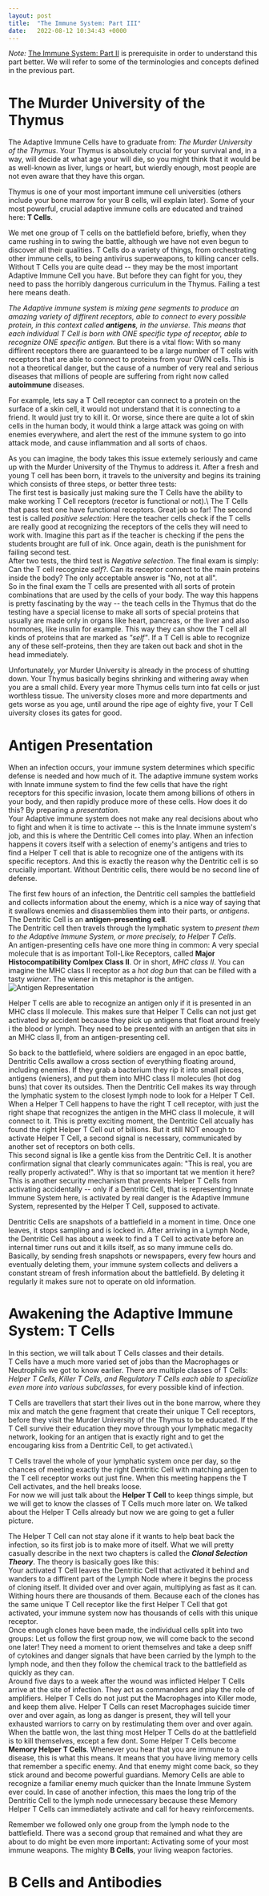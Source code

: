 ```yaml
---
layout: post
title:  "The Immune System: Part III"
date:   2022-08-12 10:34:43 +0000
---
```


*Note:* [The Immune System: Part II](https://aslanbakirov.github.io/2022/08/08/immune-system-part2.html) is prerequisite in order to understand this part better. We will refer to some of the terminologies and concepts defined in the previous  part.


# The Murder University of the Thymus

The Adaptive Immune Cells have to graduate from: _The Murder University of the Thymus_. Your Thymus is absolutely crucial for your survival and, in a way, will decide at what age your will die, so you might think that it would be as well-known as liver, lungs or heart, but wierdly enough, most people are not even aware that they have this organ. 


Thymus is one of your most important immune cell universities (others include your bone marrow for your B cells, will explain later). Some of your most powerful, crucial adaptive immune cells are educated and trained here: **T Cells**. 


We met one group of T cells on the battlefield before, briefly, when they came rushing in to swing the battle, although we have not even begun to discover all their qualities. T Cells do a variety of things, from orchestrating other immune cells, to being antivirus superweapons, to killing cancer cells.  Without T Cells you are quite dead -- they may be the most important Adaptive Immune Cell you have. But before they can fight for you, they need to pass the horribly dangerous curriculum in the Thymus. Failing a test here means death.


_The Adaptive immune system is mixing gene segments to produce an amazing variety of diffirent receptors, able to connect to every possible protein, in this context called **antigens**, in the unvierse. This means that each individual T Cell is born with ONE specific type of receptor, able to recognize ONE specific antigen._ But there is a vital flow:  With so many diffirent receptors there are guaranteed to be a large number of T cells with receptors that are able to connect to proteins from your OWN cells. This is not a theoretical danger, but the cause of a number of very real and serious diseases that millions of people are suffering from right now called **autoimmune** diseases.


For example, lets say a T Cell receptor can connect to a protein on the surface of a skin cell, it would not understand that it is connecting to a friend. It would just try to kill it. Or worse, since there are quite a lot of skin cells in the human body, it would think a large attack was going on with enemies everywhere, and alert the rest of the immune system to go into attack mode, and cause inflammation and all sorts of chaos. 


As you can imagine, the body takes this issue extemely seriously and came up with the Murder University of the Thymus to address it. After a fresh and young T cell has been born, it travels to the university and begins its training which consists of three steps, or better three tests:\
The first test is basically just making sure the T Cells have the ability to make working T Cell receptors (recetor is functional or not).\ 
The T Cells that pass test one have functional receptors. Great job so far! The second test is called  _positive selection_: Here the teacher cells check if the T cells are really good at recognizing the receptors of the cells they will need to work with.  Imagine this part as if the teacher is checking if the pens the students brought are full of ink. Once again, death is the punishment for failing second test.\
After two tests, the third test is _Negative selection_. The final exam is simply: Can the T cell recognize _self_?. Can its receptor connect to the main proteins inside the body? The only acceptable answer is "No, not at all".\
So in the final exam the T cells are presented with all sorts of protein combinations that are used by the cells of your body. The way this happens is pretty fascinating by the way -- the teach cells in the Thymus that do the testing have a special license to make all sorts of special proteins that usually are made only in organs like heart, pancreas, or the liver and also hormones, like insulin for example. This way they can show the T cell all kinds of proteins that are marked as  _"self"_. If a T Cell is able to recognize any of these self-proteins, then they are taken out back and shot in the head immediately. 


Unfortunately, yor Murder University is already in the process of shutting down. Your Thymus basically begins shrinking and withering away when you are a small child. Every year more Thymus cells turn into fat cells or just worthless tissue. The university closes more and more departments and gets worse as you age, until around the ripe age of eighty five, your T Cell uiversity closes its gates for good. 

# Antigen Presentation

When an infection occurs, your immune system determines which specific defense is needed and how much of it. The adaptive immune system works with Innate immune system to find the few cells that have the right receptors for this specific invasion, locate them among billions of others in your body, and then rapidly produce more of these cells. How does it do this? By preparing a _presentation_.\
Your Adaptive immune system does not make any real decisions about who to fight and when it is time to activate -- this is the Innate immune system's job, and this is where the Dentritic Cell comes into play. When an infection happens it covers itself with a selection of enemy's antigens and tries to find a Helper T cell that is able to recognize one of the antigens with its specific receptors. And this is exactly  the reason why the Dentritic cell is so crucially important. Without Dentritic cells, there would be no second line of defense. 


The first few hours of an infection, the Dentritic cell samples the battlefield and collects information about the enemy, which is a nice way of saying that it swallows enemies and disassemblies them into their parts, or _antigens_. The Dentritic Cell is an **antigen-presenting cell**.\
The Dentritic cell then travels through the lymphatic system to _present them to the Adaptive Immune System, or more precisely, to Helper T Cells_.\
An antigen-presenting cells have one more thing in common: A very special molecule that is as important Toll-Like Receptors, called **Major Histocompatibility Comlpex Class II**. Or in short, _MHC class II_. You can imagine the MHC class II receptor as a _hot dog bun_ that can be filled with a tasty _wiener_. The wiener in this metaphor is the antigen. 
 ![Antigen Representation](/assets/MHC.jpeg)
 

Helper T cells are able to recognize an antigen only if it is presented in an MHC class II molecule. This makes sure that Helper T Cells can not just get activated by accident because they pick up antigens that float around freely i the blood or lymph. They need to be presented with an antigen that sits in an MHC class II, from an antigen-presenting cell. 


So back to the battlefield, where soldiers are engaged in an epoc battle, Dentritic Cells awallow a cross section of everything floating around, including enemies. If they grab a bacterium they rip it into small pieces, antigens (wieners), and put them into MHC class II molecules (hot dog buns) that cover its outsides. Then the Dentritic Cell makes its way through the lymphatic system to the closest lymph node to look for a Helper T Cell. When a Helper T Cell happens to have the right T cell receptor, with just the right shape that recognizes the antigen in the MHC class II molecule, it will connect to it. This is pretty exciting moment, the Dentritic Cell atcually has found the right Helper T Cell out of billions. But it still NOT enough to activate Helper T Cell, a second signal is necessary, communicated by another set of receptors on both cells.\
This second signal is like a gentle kiss from the Dentritic Cell. It is another confirmation signal that clearly communicates again: "This is real, you are really properly activated!". Why is that so important tat we mention it here? This is another security mechanism that prevents Helper T Cells from activating accidentally -- only if a Dentritic Cell, that is representing Innate Immune System here, is activated by real danger is the Adaptive Immune System, represented by the Helper T Cell, supposed to activate. 


Dentritic Cells are snapshots of a battlefield in a moment in time. Once one leaves, it stops sampling and is locked in. After arriving in a Lymph Node, the Dentritic Cell has about a week to find a T Cell to activate before an internal timer runs out and it kills itself, as so many immune cells do. Basically, by sending fresh snapshots or newspapers, every few hours and eventually deleting them, your immune system collects and delivers a constant stream of fresh information about the battlefield. By deleting it regularly it makes sure not to operate on old information. 

# Awakening the Adaptive Immune System: T Cells

In this section, we will talk about T Cells classes and their details.\
T Cells have a much more varied set of jobs than the Macrophages or Neutrophils we got to know earlier. There are multiple classes of T Cells: _Helper T Cells, Killer T Cells, and Regulatory T Cells each able to specialize even more into various subclasses_, for every possible kind of infection.


T Cells are travellers that start their lives out in the bone marrow, where they mix and match the gene fragment that create their unique T Cell receptors, before they visit the Murder University of the Thymus to be educated. If the T Cell survive their education they move through your lymphatic megacity network, looking for an antigen that is exactly right and to get the encougaring kiss from a Dentritic Cell, to get activated.\ 
 

T Cells travel the whole of your lymphatic system once per day, so the chances of meeting exactly the right Dentritic Cell with matching antigen to the T cell receptor works out just fine. When this meeting happens the T Cell activates, and the hell breaks loose. \
For now we will just talk about the **Helper T Cell** to keep things simple, but we will get to know the classes of T Cells much more later on. We talked about the Helper T Cells already but now we are going to get a fuller picture.


The Helper T Cell can not stay alone if it wants to help beat back the infection, so its first job is to make more of itself. What we will pretty casually describe in the next two chapters is called the **_Clonal Selection Theory_**. The theory is basically goes like this:\
Your activated T Cell leaves the Dentritic Cell that activated it behind and wanders to a diffirent part of the Lymph Node where it begins the process of cloning itself. It divided over and over again, multiplying as fast as it can. Withing hours there are thousands of them. Because each of the clones has the same unique T Cell receptor like the first Helper T Cell that got activated, your immune system now has thousands of cells with this unique receptor.\
Once enough clones have been made, the individual cells split into two groups: Let us follow the first group now, we will come back to the second one later! They need a moment to orient themselves and take a deep sniff of cytokines and danger signals that have been carried by the lymph to the lymph node, and then they follow the chemical track to the battlefield as quickly as they can.\
Around five days to a week after the wound was inflicted Helper T Cells arrive at the site of infection. They act as commanders and play the role of amplifiers. Helper T Cells do not just put the Macrophages into Killer mode, and keep them alive. Helper T Cells can reset Macrophages suicide timer over and over again, as long as danger is present, they will tell your exhausted warriors to carry on by restimulating them over and over again. \
When the battle won, the last thing most Helper T Cells do at the battlefield is to kill themselves, except a few dont. Some Helper T Cells become **Memory Helper T Cells**. Whenever you hear that you are immune to a disease, this is what this means. It means that you have living memory cells that remember a specific enemy. And that enemy might come back, so they stick around and become powerful guardians. Memory Cells are able to recognize a familiar enemy much quicker than the Innate Immune System ever could. In case of another infection, this maes the long trip of the Dentritic Cell to the lymph node unnecessary because these Memory Helper T Cells can immediately activate and call for heavy reinforcements.


Remember we followed only one group from the lymph node to the battlefield. There was a second group that remained and what they are about to do might be even more important: Activating some of your most immune weapons. The mighty **B Cells**, your living weapon factories.


# B Cells and Antibodies

 





  


